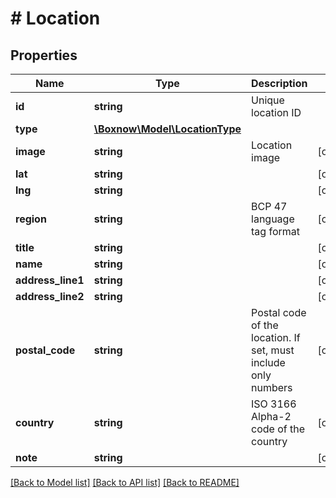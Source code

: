# # Location

## Properties

Name | Type | Description | Notes
------------ | ------------- | ------------- | -------------
**id** | **string** | Unique location ID |
**type** | [**\Boxnow\Model\LocationType**](LocationType.md) |  |
**image** | **string** | Location image | [optional]
**lat** | **string** |  | [optional]
**lng** | **string** |  | [optional]
**region** | **string** | BCP 47 language tag format | [optional]
**title** | **string** |  | [optional]
**name** | **string** |  | [optional]
**address_line1** | **string** |  | [optional]
**address_line2** | **string** |  | [optional]
**postal_code** | **string** | Postal code of the location. If set, must include only numbers | [optional]
**country** | **string** | ISO 3166 Alpha-2 code of the country | [optional]
**note** | **string** |  | [optional]

[[Back to Model list]](../../README.md#models) [[Back to API list]](../../README.md#endpoints) [[Back to README]](../../README.md)
